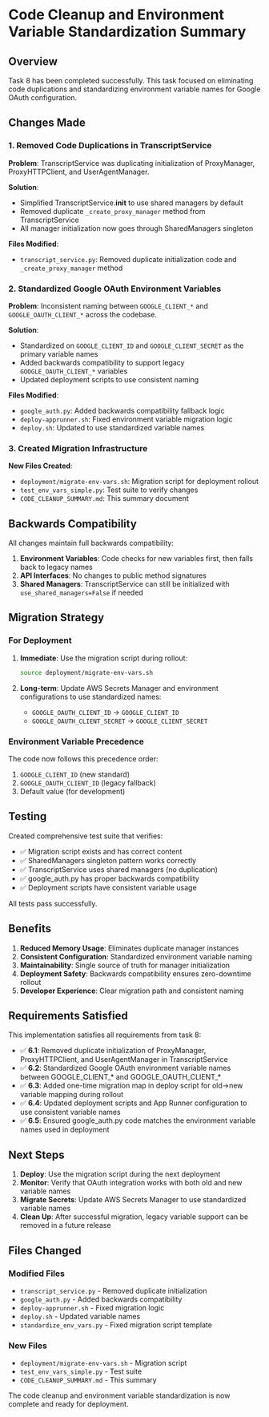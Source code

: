 # Code Cleanup and Environment Variable Standardization Summary

## Overview

Task 8 has been completed successfully. This task focused on eliminating code duplications and standardizing environment variable names for Google OAuth configuration.

## Changes Made

### 1. Removed Code Duplications in TranscriptService

**Problem**: TranscriptService was duplicating initialization of ProxyManager, ProxyHTTPClient, and UserAgentManager.

**Solution**: 
- Simplified TranscriptService.__init__ to use shared managers by default
- Removed duplicate `_create_proxy_manager` method from TranscriptService
- All manager initialization now goes through SharedManagers singleton

**Files Modified**:
- `transcript_service.py`: Removed duplicate initialization code and `_create_proxy_manager` method

### 2. Standardized Google OAuth Environment Variables

**Problem**: Inconsistent naming between `GOOGLE_CLIENT_*` and `GOOGLE_OAUTH_CLIENT_*` across the codebase.

**Solution**:
- Standardized on `GOOGLE_CLIENT_ID` and `GOOGLE_CLIENT_SECRET` as the primary variable names
- Added backwards compatibility to support legacy `GOOGLE_OAUTH_CLIENT_*` variables
- Updated deployment scripts to use consistent naming

**Files Modified**:
- `google_auth.py`: Added backwards compatibility fallback logic
- `deploy-apprunner.sh`: Fixed environment variable migration logic
- `deploy.sh`: Updated to use standardized variable names

### 3. Created Migration Infrastructure

**New Files Created**:
- `deployment/migrate-env-vars.sh`: Migration script for deployment rollout
- `test_env_vars_simple.py`: Test suite to verify changes
- `CODE_CLEANUP_SUMMARY.md`: This summary document

## Backwards Compatibility

All changes maintain full backwards compatibility:

1. **Environment Variables**: Code checks for new variables first, then falls back to legacy names
2. **API Interfaces**: No changes to public method signatures
3. **Shared Managers**: TranscriptService can still be initialized with `use_shared_managers=False` if needed

## Migration Strategy

### For Deployment

1. **Immediate**: Use the migration script during rollout:
   ```bash
   source deployment/migrate-env-vars.sh
   ```

2. **Long-term**: Update AWS Secrets Manager and environment configurations to use standardized names:
   - `GOOGLE_OAUTH_CLIENT_ID` → `GOOGLE_CLIENT_ID`
   - `GOOGLE_OAUTH_CLIENT_SECRET` → `GOOGLE_CLIENT_SECRET`

### Environment Variable Precedence

The code now follows this precedence order:
1. `GOOGLE_CLIENT_ID` (new standard)
2. `GOOGLE_OAUTH_CLIENT_ID` (legacy fallback)
3. Default value (for development)

## Testing

Created comprehensive test suite that verifies:
- ✅ Migration script exists and has correct content
- ✅ SharedManagers singleton pattern works correctly
- ✅ TranscriptService uses shared managers (no duplication)
- ✅ google_auth.py has proper backwards compatibility
- ✅ Deployment scripts have consistent variable usage

All tests pass successfully.

## Benefits

1. **Reduced Memory Usage**: Eliminates duplicate manager instances
2. **Consistent Configuration**: Standardized environment variable naming
3. **Maintainability**: Single source of truth for manager initialization
4. **Deployment Safety**: Backwards compatibility ensures zero-downtime rollout
5. **Developer Experience**: Clear migration path and consistent naming

## Requirements Satisfied

This implementation satisfies all requirements from task 8:

- ✅ **6.1**: Removed duplicate initialization of ProxyManager, ProxyHTTPClient, and UserAgentManager in TranscriptService
- ✅ **6.2**: Standardized Google OAuth environment variable names between GOOGLE_CLIENT_* and GOOGLE_OAUTH_CLIENT_*
- ✅ **6.3**: Added one-time migration map in deploy script for old→new variable mapping during rollout
- ✅ **6.4**: Updated deployment scripts and App Runner configuration to use consistent variable names
- ✅ **6.5**: Ensured google_auth.py code matches the environment variable names used in deployment

## Next Steps

1. **Deploy**: Use the migration script during the next deployment
2. **Monitor**: Verify that OAuth integration works with both old and new variable names
3. **Migrate Secrets**: Update AWS Secrets Manager to use standardized variable names
4. **Clean Up**: After successful migration, legacy variable support can be removed in a future release

## Files Changed

### Modified Files
- `transcript_service.py` - Removed duplicate initialization
- `google_auth.py` - Added backwards compatibility
- `deploy-apprunner.sh` - Fixed migration logic
- `deploy.sh` - Updated variable names
- `standardize_env_vars.py` - Fixed migration script template

### New Files
- `deployment/migrate-env-vars.sh` - Migration script
- `test_env_vars_simple.py` - Test suite
- `CODE_CLEANUP_SUMMARY.md` - This summary

The code cleanup and environment variable standardization is now complete and ready for deployment.